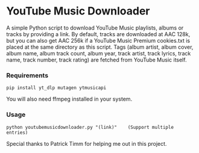 # YouTube Music Downloader
A simple Python script to download YouTube Music playlists, albums or tracks by providing a link.
By default, tracks are downloaded at AAC 128k, but you can also get AAC 256k if a YouTube Music Premium cookies.txt is placed at the same directory as this script. 
Tags (album artist, album cover, album name, album track count, album year, track artist, track lyrics, track name, track number, track rating) are fetched from YouTube Music itself.

### Requirements
    pip install yt_dlp mutagen ytmusicapi
You will also need ffmpeg installed in your system.

### Usage
    python youtubemusicdownloader.py "(link)"    (Support multiple entries)

Special thanks to Patrick Timm for helping me out in this project.
